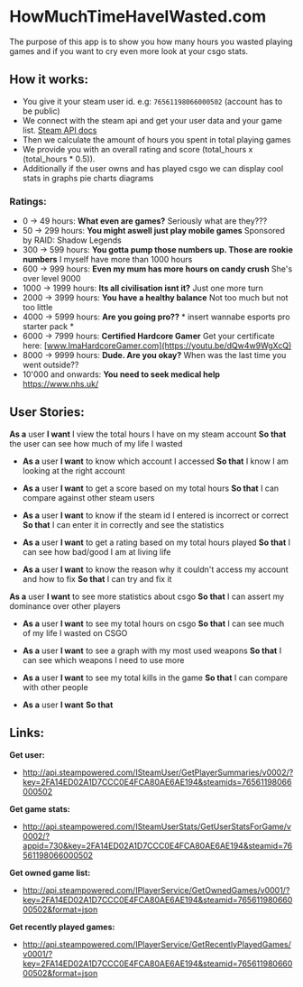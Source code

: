 # HowMuchTimeHaveIWasted.com
The purpose of this app is to show you how many hours you wasted playing games and if you want to cry even more look at your csgo stats.

## How it works:
- You give it your steam user id. e.g: `76561198066000502` (account has to be public)
- We connect with the steam api and get your user data and your game list. [Steam API docs](https://developer.valvesoftware.com/wiki/Steam_Web_API#Interfaces_and_method)
- Then we calculate the amount of hours you spent in total playing games
- We provide you with an overall rating and score (total_hours x (total_hours * 0.5)).
- Additionally if the user owns and has played csgo we can display cool stats in graphs pie charts diagrams

### Ratings: 
- 0 -> 49 hours: **What even are games?** Seriously what are they???
- 50 -> 299 hours: **You might aswell just play mobile games** Sponsored by RAID: Shadow Legends
- 300 -> 599 hours: **You gotta pump those numbers up. Those are rookie numbers** I myself have more than 1000 hours
- 600 -> 999 hours: **Even my mum has more hours on candy crush** She's over level 9000
- 1000 -> 1999 hours: **Its all civilisation isnt it?** Just one more turn
- 2000 -> 3999 hours: **You have a healthy balance** Not too much but not too little
- 4000 -> 5999 hours: **Are you going pro??** * insert wannabe esports pro starter pack *
- 6000 -> 7999 hours: **Certified Hardcore Gamer** Get your certificate here: [www.ImaHardcoreGamer.com](https://youtu.be/dQw4w9WgXcQ)
- 8000 -> 9999 hours: **Dude. Are you okay?** When was the last time you went outside??
- 10'000 and onwards: **You need to seek medical help** https://www.nhs.uk/

## User Stories:

**As a** user
**I want** I view the total hours I have on my steam account
**So that** the user can see how much of my life I wasted

- **As a** user
**I want** to know which account I accessed 
**So that** I know I am looking at the right account

- **As a** user
**I want** to get a score based on my total hours
**So that** I can compare against other steam users

- **As a** user
**I want** to know if the steam id I entered is incorrect or correct
**So that** I can enter it in correctly and see the statistics

- **As a** user
**I want** to get a rating based on my total hours played
**So that** I can see how bad/good I am at living life

- **As a** user
**I want** to know the reason why it couldn't access my account and how to fix
**So that** I can try and fix it

**As a** user
**I want** to see more statistics about csgo
**So that** I can assert my dominance over other players

- **As a** user
**I want** to see my total hours on csgo
**So that** I can see much of my life I wasted on CSGO

- **As a** user
**I want** to see a graph with my most used weapons
**So that** I can see which weapons I need to use more

- **As a** user
**I want** to see my total kills in the game
**So that** I can compare with other people

- **As a** user
**I want** 
**So that**

## Links:
**Get user:**

- http://api.steampowered.com/ISteamUser/GetPlayerSummaries/v0002/?key=2FA14ED02A1D7CCC0E4FCA80AE6AE194&steamids=76561198066000502

**Get game stats:** 

- http://api.steampowered.com/ISteamUserStats/GetUserStatsForGame/v0002/?appid=730&key=2FA14ED02A1D7CCC0E4FCA80AE6AE194&steamid=76561198066000502

**Get owned game list:**

- http://api.steampowered.com/IPlayerService/GetOwnedGames/v0001/?key=2FA14ED02A1D7CCC0E4FCA80AE6AE194&steamid=76561198066000502&format=json

**Get recently played games:**

- http://api.steampowered.com/IPlayerService/GetRecentlyPlayedGames/v0001/?key=2FA14ED02A1D7CCC0E4FCA80AE6AE194&steamid=76561198066000502&format=json
